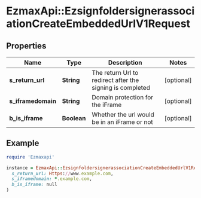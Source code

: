 # EzmaxApi::EzsignfoldersignerassociationCreateEmbeddedUrlV1Request

## Properties

| Name | Type | Description | Notes |
| ---- | ---- | ----------- | ----- |
| **s_return_url** | **String** | The return Url to redirect after the signing is completed | [optional] |
| **s_iframedomain** | **String** | Domain protection for the iFrame | [optional] |
| **b_is_iframe** | **Boolean** | Whether the url would be in an iFrame or not | [optional] |

## Example

```ruby
require 'Ezmaxapi'

instance = EzmaxApi::EzsignfoldersignerassociationCreateEmbeddedUrlV1Request.new(
  s_return_url: Https://www.example.com,
  s_iframedomain: *.example.com,
  b_is_iframe: null
)
```

